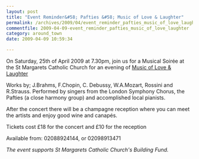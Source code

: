 ```yaml
---
layout: post
title: "Event Reminder&#58; Pafties &#58; Music of Love & Laughter"
permalink: /archives/2009/04/event_reminder_pafties_music_of_love_laughter.html
commentfile: 2009-04-09-event_reminder_pafties_music_of_love_laughter
category: around_town
date: 2009-04-09 10:59:34

---
```


On Saturday, 25th of April 2009 at 7.30pm, join us for a Musical Soir&eacute;e at the St Margarets Catholic Church for an evening of [Music of Love & Laughter](https://stmargarets.london/event/concert/200705142063)

Works by; J.Brahms, F.Chopin, C. Debussy, W.A.Mozart, Rossini and R.Strauss. Performed by singers from the London Symphony Chorus, the Pafties (a close harmony group) and accomplished local pianists.

After the concert there will be a champagne reception where you can meet the artists and enjoy good wine and canap&eacute;s.

Tickets cost £18 for the concert and £10 for the reception

Available from: 02088924144, or 02098913471

*The event supports St Margarets Catholic Church's Building Fund.*
